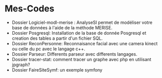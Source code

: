 # Mes-Codes

* Dossier Logiciel-modl-merise : AnalyseSI permet de modéliser votre base de données à l'aide de la méthode MERISE.
* Dossier Posgresql: Installation de la base de donnée Posgresql et creation des tables a partir d'un fichier SQL.
* Dossier ReconPersonne: Reconnaisance facial avec une camera kinect ou celle du pc avec le langage c++.
* Dossier Parseur: Differents parseur avec differents langages.
* Dossier tracer-stat: comment tracer un graphe avec php en utilisant jpgraph?
* Dossier FaireSiteSymf: un exemple symfony
